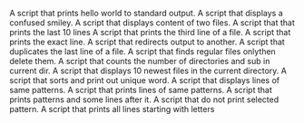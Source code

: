 A script that prints hello world to standard output.
A script that displays a confused smiley.
A script that displays content of two files.
A script that that prints the last 10 lines
A script that prints the third line of a file.
A script that prints the exact line.
A script that redirects output to another.
A script that duplicates the last line of a file.
A script that finds regular files onlythen delete them.
A script that counts the number of directories and sub in current dir.
A script that displays 10 newest files in the current directory.
A script that  sorts and  print out unique word.
A script that displays lines of same patterns.
A script that prints lines of same patterns.
A script that prints patterns and some lines after it.
A script that do not print selected pattern.
A script that prints all lines starting with letters
